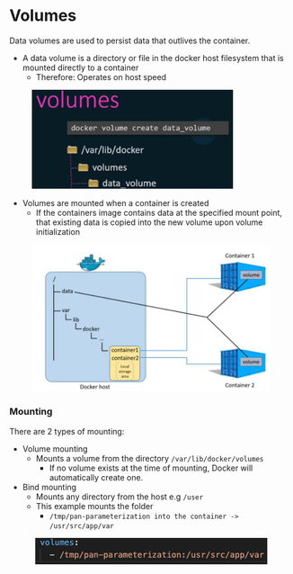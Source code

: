 # Volumes

Data volumes are used to persist data that outlives the container.

* A data volume is a directory or file in the docker host filesystem that is mounted directly to a container
  * Therefore: Operates on host speed

<div align="left"><figure><img src="../../../.gitbook/assets/volume_create.png" alt="" width="358"><figcaption></figcaption></figure></div>

* Volumes are mounted when a container is created
  * If the containers image contains data at the specified mount point, that existing data is copied into the new volume upon volume initialization

<div align="left"><figure><img src="../../../.gitbook/assets/Screenshot 2023-05-25 at 21.04.46.png" alt="" width="563"><figcaption></figcaption></figure></div>

### Mounting

There are 2 types of mounting:

* Volume mounting
  * Mounts a volume from the directory `/var/lib/docker/volumes`
    * If no volume exists at the time of mounting, Docker will automatically create one.
* Bind mounting
  * Mounts any directory from the host e.g `/user`
  * This example mounts the folder
    * `/tmp/pan-parameterization into the container -> /usr/src/app/var`

<div align="center"><figure><img src="../../../.gitbook/assets/volume_mounting.png" alt=""><figcaption></figcaption></figure></div>
